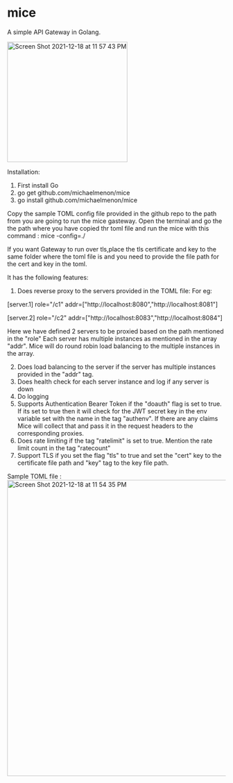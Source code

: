 # mice
A simple API Gateway in Golang.



<img width="277" alt="Screen Shot 2021-12-18 at 11 57 43 PM" src="https://user-images.githubusercontent.com/5271064/146664415-d3de7881-848e-4bcc-84aa-e5810319062f.png">




Installation:
1) First install Go
2) go get github.com/michaelmenon/mice
3) go install github.com/michaelmenon/mice

Copy the sample TOML config file provided in the github repo to the path from you are going to run the mice gasteway. Open the terminal and go the the path where you have copied thr toml file and run the mice with this command : mice -config=./

If you want Gateway to run over tls,place the tls certificate and key to the same folder where the toml file is and you need to provide the file path for the cert and key in the toml.

It has the following features:

1) Does reverse proxy to the servers provided in the TOML file:
  For eg: 
  
  [server.1]
  role="/c1"
  addr=["http://localhost:8080","http://localhost:8081"]
  
  [server.2]
  role="/c2"
  addr=["http://localhost:8083","http://localhost:8084"]
  
  Here we have defined 2 servers to be proxied based on the path mentioned in the "role"
  Each server has multiple  instances as mentioned in the array "addr". Mice will do round robin load balancing to the multiple instances in the array.
  
2) Does load balancing to the server if the server has multiple instances provided in the "addr" tag.
3) Does health check for each server instance and log if any server is down
4) Do logging 
5) Supports Authentication Bearer Token if the "doauth" flag is set to true. If its set to true then it will check for the JWT secret key in the env variable set with the name in the tag "authenv". If there are any claims Mice will collect that and pass it in the request headers to the corresponding proxies.
6) Does rate limiting if the tag "ratelimit" is set to true. Mention the rate limit count in the tag "ratecount"
7) Support TLS if you set the flag "tls" to true and set the "cert" key to the certificate file path and "key" tag to the key file path.


Sample TOML file : 
<img width="682" alt="Screen Shot 2021-12-18 at 11 54 35 PM" src="https://user-images.githubusercontent.com/5271064/146664378-2c70fd31-f552-4da0-a4e2-55b46caa588b.png">



